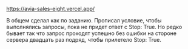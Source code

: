 https://avia-sales-eight.vercel.app/

В общем сделал как по заданию. Прописал условие, чтобы выполнялись запросы, пока не придет ответ с Stop: True. Но редко бывает так что запрос проходят успешно без ошибки на стороне сервера двадцать раз подряд, чтобы прилетело Stop: True.

